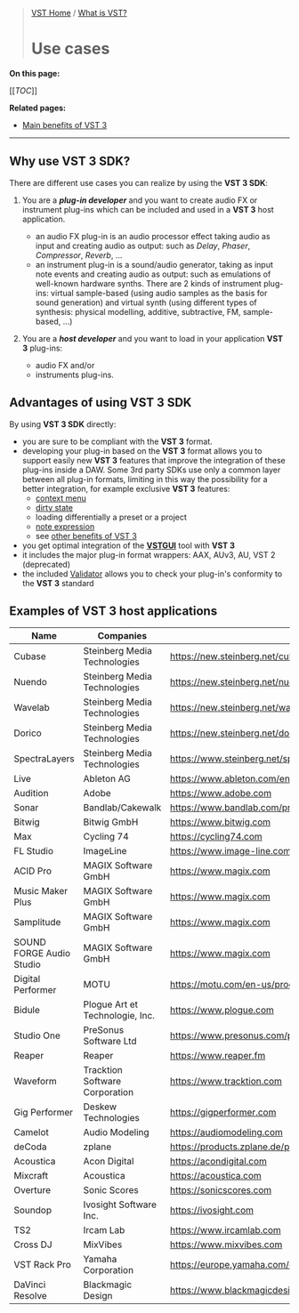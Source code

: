 >[VST Home](../) / [What is VST?](Index.md)
>
># Use cases

**On this page:**

[[_TOC_]]

**Related pages:**

- [Main benefits of VST 3](../Main+benefits+of+VST+3/index.md)

---

## Why use VST 3 SDK?

There are different use cases you can realize by using the **VST 3 SDK**:

1. You are a ***plug-in developer*** and you want to create audio FX or instrument plug-ins which can be included and used in a **VST 3** host application.

   - an audio FX plug-in is an audio processor effect taking audio as input and creating audio as output: such as *Delay*, *Phaser*, *Compressor*, *Reverb*, …
   - an instrument plug-in is a sound/audio generator, taking as input note events and creating audio as output: such as emulations of well-known hardware synths. There are 2 kinds of instrument plug-ins: virtual sample-based (using audio samples as the basis for sound generation) and virtual synth (using different types of synthesis: physical modelling, additive, subtractive, FM, sample-based, …)

2. You are a ***host developer*** and you want to load in your application **VST 3** plug-ins:

    - audio FX and/or
    - instruments plug-ins.

## Advantages of using VST 3 SDK

By using **VST 3 SDK** directly:

- you are sure to be compliant with the **VST 3** format.
- developing your plug-in based on the **VST 3** format allows you to support easily new **VST 3** features that improve the integration of these plug-ins inside a DAW. Some 3rd party SDKs use only a common layer between all plug-in formats, limiting in this way the possibility for a better integration, for example exclusive **VST 3** features:
  - [context menu](../Technical+Documentation/Change+History/3.5.0/IComponentHandler3.md)
  - [dirty state](../Technical+Documentation/Change+History/3.1.0/IComponentHandler2.md)
  - loading differentially a preset or a project
  - [note expression](../Technical+Documentation/Change+History/3.5.0/INoteExpressionController.md)
  - see [other benefits of VST 3](../Main+benefits+of+VST+3/Index.md)
- you get optimal integration of the **[VSTGUI](../What+is+the+VST+3+SDK/VSTGUI.md)** tool with **VST 3**
- it includes the major plug-in format wrappers: AAX, AUv3, AU, VST 2 (deprecated)
- the included [Validator](../What+is+the+VST+3+SDK/Index.md#validator-command-line) allows you to check your plug-in's conformity to the **VST 3** standard

## Examples of VST 3 host applications

| **Name**                | **Companies**                   | **Link**                                      |
| ----------------------- | ------------------------------- | --------------------------------------------- |
| Cubase                  | Steinberg Media Technologies    | <https://new.steinberg.net/cubase>            |
| Nuendo                  | Steinberg Media Technologies	  | <https://new.steinberg.net/nuendo>            |
| Wavelab                 | Steinberg Media Technologies    | <https://new.steinberg.net/wavelab>           |
| Dorico                  | Steinberg Media Technologies    | <https://new.steinberg.net/dorico>            |
| SpectraLayers           | Steinberg Media Technologies    | <https://www.steinberg.net/spectralayers>     |
| Live                    | Ableton AG                      | <https://www.ableton.com/en/live>             |
| Audition                | Adobe                        	  | <https://www.adobe.com>                       |
| Sonar                   | Bandlab/Cakewalk                | <https://www.bandlab.com/products/cakewalk>   |
| Bitwig                  | Bitwig GmbH                     | <https://www.bitwig.com>                      |
| Max                     | Cycling 74                      | <https://cycling74.com>                       |
| FL Studio	              | ImageLine                       | <https://www.image-line.com>                  |
| ACID Pro                | MAGIX Software GmbH             | <https://www.magix.com>                       |
| Music Maker Plus        | MAGIX Software GmbH             | <https://www.magix.com>                       |
| Samplitude              | MAGIX Software GmbH             | <https://www.magix.com>                       |
| SOUND FORGE Audio Studio| MAGIX Software GmbH             | <https://www.magix.com>                       |
| Digital Performer	      | MOTU                            | <https://motu.com/en-us/products/software/dp> |
| Bidule                  | Plogue Art et Technologie, Inc. | <https://www.plogue.com>                      |
| Studio One              | PreSonus Software Ltd           | <https://www.presonus.com/products/Studio-One>|
| Reaper                  | Reaper                          | <https://www.reaper.fm>                       |
| Waveform                | Tracktion Software Corporation  | <https://www.tracktion.com>                   |
| Gig Performer           | Deskew Technologies             | <https://gigperformer.com>                    |
| Camelot                 | Audio Modeling                  | <https://audiomodeling.com>                   |
| deCoda                  | zplane                          | <https://products.zplane.de/products/decoda>  |
| Acoustica	              | Acon Digital                    | <https://acondigital.com>                     |
| Mixcraft                | Acoustica                       | <https://acoustica.com>                       |
| Overture                | Sonic Scores                    | <https://sonicscores.com>                     |
| Soundop                 | Ivosight Software Inc.          | <https://ivosight.com>                        |
| TS2                     | Ircam Lab                       | <https://www.ircamlab.com>                    |
| Cross DJ                | MixVibes                        | <https://www.mixvibes.com>                    |
| VST Rack Pro            | Yamaha Corporation              | <https://europe.yamaha.com/en/products/proaudio/software/vst_rack/index.html>|
| DaVinci Resolve         | Blackmagic Design               | <https://www.blackmagicdesign.com/products/davinciresolve>|
